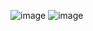 ![image](https://github.com/mohit-gupta01/krunk-assignment/assets/121439202/6555f6a2-87cf-4d38-8f21-f11066267bdf)
![image](https://github.com/mohit-gupta01/krunk-assignment/assets/121439202/44a81890-e52e-4a78-8bf5-3e2fea5374e8)
